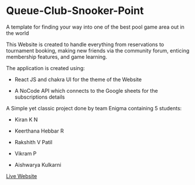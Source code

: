 # Queue-Club-Snooker-Point
A template for finding your way into one of the best pool game area out in the world

This Website is created to handle everything from reservations to tournament booking, making new friends via the community forum, enticing membership features, and game learning.

The application is created using:

* React JS and chakra UI for the theme of the Website

* A NoCode API which connects to the Google sheets for the subscriptions details

A Simple yet classic project done by team Enigma containing 5 students:

* Kiran K N

* Keerthana Hebbar R

* Rakshith V Patil

* Vikram P

* Aishwarya Kulkarni

[Live Website](https://rakshith-v-patil.github.io/Queue-Club-Snooker-Point/)
